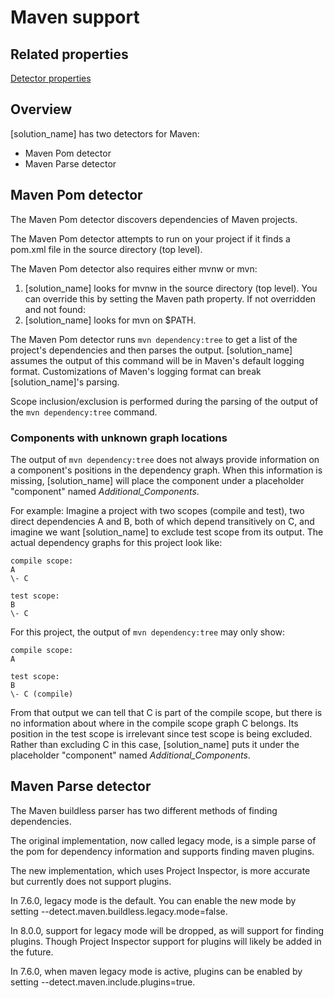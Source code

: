 # Maven support

## Related properties

[Detector properties](../properties/detectors/maven.md)

## Overview

[solution_name] has two detectors for Maven:

* Maven Pom detector
* Maven Parse detector

## Maven Pom detector

The Maven Pom detector discovers dependencies of Maven projects.

The Maven Pom detector attempts to run on your project if it finds a pom.xml file in the source directory (top level).

The Maven Pom detector also requires either mvnw or mvn:

1. [solution_name] looks for mvnw in the source directory (top level). You can override this by setting the Maven path property. If not overridden and not found:
1. [solution_name] looks for mvn on $PATH.

The Maven Pom detector runs `mvn dependency:tree` to get a list of the project's dependencies and then parses the output.
[solution_name] assumes the output of this command will be in Maven's default logging format. Customizations of Maven's logging format can break [solution_name]'s parsing.

Scope inclusion/exclusion is performed during the parsing of the output of the `mvn dependency:tree` command.

### Components with unknown graph locations

The output of `mvn dependency:tree` does not always provide information
on a component's positions in the dependency graph. When this information is missing,
[solution_name] will place the component under a placeholder "component" named *Additional_Components*.

For example: Imagine a project with two scopes (compile and test), two direct dependencies A and B,
both of which depend transitively on C, and imagine we want [solution_name] to exclude test scope from
its output. The actual dependency graphs for this project look like:
````
compile scope:
A
\- C

test scope:
B
\- C
````

For this project, the output of `mvn dependency:tree` may only show:
````
compile scope:
A

test scope:
B
\- C (compile)
````
From that output we can tell that C is part of the compile scope, but there is no information about where in the compile scope
graph C belongs. Its position in the test scope is irrelevant since test scope is being excluded. Rather than excluding C in this case,
[solution_name] puts it under the placeholder "component" named *Additional_Components*.

## Maven Parse detector

The Maven buildless parser has two different methods of finding dependencies.

The original implementation, now called legacy mode, is a simple parse of the pom for dependency information and supports finding maven plugins.

The new implementation, which uses Project Inspector, is more accurate but currently does not support plugins.

In 7.6.0, legacy mode is the default. You can enable the new mode by setting --detect.maven.buildless.legacy.mode=false.

In 8.0.0, support for legacy mode will be dropped, as will support for finding plugins. Though Project Inspector support for plugins will likely be added in the future.

In 7.6.0, when maven legacy mode is active, plugins can be enabled by setting --detect.maven.include.plugins=true.
